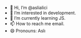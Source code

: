 - 👋 Hi, I’m @aslialici
- 👀 I’m interested in development.
- 🌱 I’m currently learning JS.
- 📫 How to reach me email.
- 😄 Pronouns: Aslı


<!---
aslialici/aslialici is a ✨ special ✨ repository because its `README.md` (this file) appears on your GitHub profile.
You can click the Preview link to take a look at your changes.
--->
